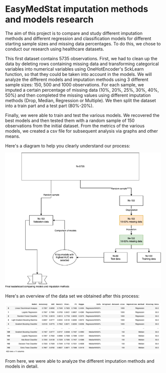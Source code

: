 # EasyMedStat imputation methods and models research
The aim of this project is to compare and study different imputation methods and different regression and classification models for different starting sample sizes and missing data percentages.
To do this, we chose to conduct our research using healthcare datasets.

This first dataset contains 5735 observations.
First, we had to clean up the data by deleting rows containing missing data and transforming categorical variables into numerical variables using OneHotEncoder's SckLearn function, so that they could be taken into account in the models.
We will analyze the different models and imputation methods using 3 different sample sizes: 150, 500 and 1000 observations.
For each sample, we imputed a certain percentage of missing data (10%, 20%, 25%, 30%, 40%, 50%) and then completed the missing values using different imputation methods (Drop, Median, Regression or Multiple).
We then split the dataset into a train part and a test part (80%-20%).

Finally, we were able to train and test the various models.
We recovered the best models and then tested them with a random sample of 150 observations from the initial dataset.
From the metrics of the various models, we created a csv file for subsequent analysis via graphs and other means.

Here's a diagram to help you clearly understand our process:

![](https://github.com/SamLB9/EMS_research_imputation-models/blob/6498bba2394adb60f1ae1d19b05fbca9ade664a4/Diagram_drawio.png)

Here's an overview of the data set we obtained after this process:

![](https://github.com/SamLB9/EMS_research_imputation-models/blob/b55ea070af72228af00d16c99d8010b8c876e685/MetricsData.png)

From here, we were able to analyze the different imputation methods and models in detail.
